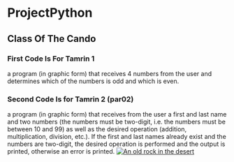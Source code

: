 # ProjectPython
## Class Of The Cando
### First Code Is For Tamrin 1
a program (in graphic form) that receives 4 numbers from the user and determines which of the numbers is odd and which is even.
### Second Code Is for Tamrin 2 (par02)
a program (in graphic form) that receives from the user a first and last name and two numbers (the numbers must be two-digit, i.e. the numbers must be between 10 and 99) as well as the desired operation (addition, multiplication, division, etc.). If the first and last names already exist and the numbers are two-digit, the desired operation is performed and the output is printed, otherwise an error is printed.
[![An old rock in the desert](/assets/images/shiprock.jpg "Shiprock, New Mexico by Beau Rogers")]([https://www.flickr.com/photos/beaurogers/31833779864/in/photolist-Qv3rFw-34mt9F-a9Cmfy-5Ha3Zi-9msKdv-o3hgjr-hWpUte-4WMsJ1-KUQ8N-deshUb-vssBD-6CQci6-8AFCiD-zsJWT-nNfsgB-dPDwZJ-bn9JGn-5HtSXY-6CUhAL-a4UTXB-ugPum-KUPSo-fBLNm-6CUmpy-4WMsc9-8a7D3T-83KJev-6CQ2bK-nNusHJ-a78rQH-nw3NvT-7aq2qf-8wwBso-3nNceh-ugSKP-4mh4kh-bbeeqH-a7biME-q3PtTf-brFpgb-cg38zw-bXMZc-nJPELD-f58Lmo-bXMYG-bz8AAi-bxNtNT-bXMYi-bXMY6-bXMYv](https://play-lh.googleusercontent.com/QWFDWOH7eEsvleE2YBYvRkfOokZjeEnMyFyavXFQ6C74WLRSUVBFLkHib7qKzRc-3tU))

